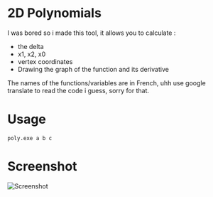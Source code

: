 # 2D Polynomials
I was bored so i made this tool, it allows you to calculate :
* the delta
* x1, x2, x0
* vertex coordinates
* Drawing the graph of the function and its derivative

The names of the functions/variables are in French, uhh use google translate to read the code i guess, sorry for that.

# Usage 
```poly.exe a b c ```

# Screenshot
![Screenshot](screenshot/screenshot.png)
